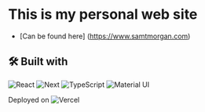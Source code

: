 # This is my personal web site
- [Can be found here] (https://www.samtmorgan.com)

## 🛠️ Built with

![React](https://img.shields.io/badge/-React-61DAFB?logo=react&logoColor=white&style=for-the-badge)
![Next](https://img.shields.io/badge/-Next-000000?logo=next.js&logoColor=white&style=for-the-badge)
![TypeScript](https://img.shields.io/badge/-TypeScript-007ACC?logo=typescript&logoColor=white&style=for-the-badge)
![Material UI](https://img.shields.io/badge/-Material%20UI-0081CB?logo=material-ui&logoColor=white&style=for-the-badge)

Deployed on ![Vercel](https://img.shields.io/badge/-Vercel-000000?logo=vercel&logoColor=white&style=for-the-badge)
